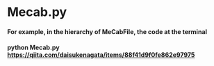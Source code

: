 # Mecab.py

#### For example, in the hierarchy of MeCabFile, the code at the terminal

#### python Mecab.py https://qiita.com/daisukenagata/items/88f41d9f0fe862e97975
